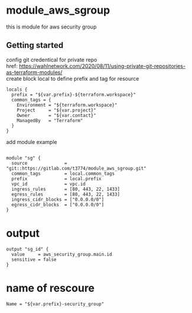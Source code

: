 # module_aws_sgroup

this is module for aws security group    

## Getting started  
config git credentical for private repo       
href: https://wahlnetwork.com/2020/08/11/using-private-git-repositories-as-terraform-modules/        
create block local to define prefix and tag for resource         
```
locals {
  prefix = "${var.prefix}-${terraform.workspace}"
  common_tags = {
    Environment = "${terraform.workspace}"
    Project     = "${var.project}"
    Owner       = "${var.contact}"
    ManagedBy   = "Terraform"
  }
}
```

add module example   
```

module "sg" {
  source              = "git::https://gitlab.com/t3774/module_aws_sgroup.git"
  common_tags         = local.common_tags
  prefix              = local.prefix
  vpc_id              = vpc.id
  ingress_rules       = [80, 443, 22, 1433]
  egress_rules        = [80, 443, 22, 1433]
  ingress_cidr_blocks = ["0.0.0.0/0"]
  egress_cidr_blocks  = ["0.0.0.0/0"]
}
```
# output   
```
output "sg_id" {
  value     = aws_security_group.main.id
  sensitive = false
}
```
# name of rescoure   
```
Name = "${var.prefix}-security_group"
```